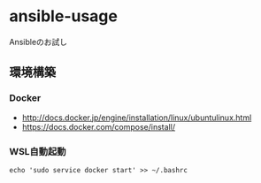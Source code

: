 # ansible-usage
Ansibleのお試し

## 環境構築

### Docker

* http://docs.docker.jp/engine/installation/linux/ubuntulinux.html
* https://docs.docker.com/compose/install/

### WSL自動起動

```
echo 'sudo service docker start' >> ~/.bashrc
```

